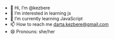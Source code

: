 - 👋 Hi, I’m @kezbere
- 👀 I’m interested in learning js
- 🌱 I’m currently learning JavaScript
- 📫 How to reach me darta.kezbere@gmail.com
- 😄 Pronouns: she/her

<!---
Ķezbere/kezbere is a ✨ special ✨ repository because its `README.md`
--->
